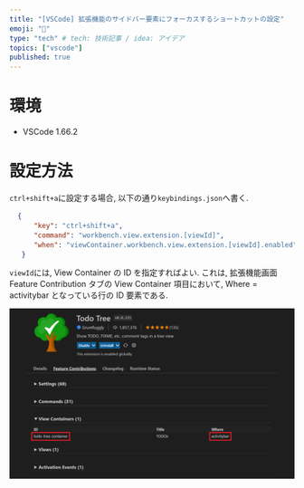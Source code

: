 ```yaml
---
title: "[VSCode] 拡張機能のサイドバー要素にフォーカスするショートカットの設定"
emoji: "📝"
type: "tech" # tech: 技術記事 / idea: アイデア
topics: ["vscode"]
published: true
---
```


# 環境

- VSCode 1.66.2

# 設定方法

`ctrl+shift+a`に設定する場合, 以下の通り`keybindings.json`へ書く.

```json
  {
      "key": "ctrl+shift+a",
      "command": "workbench.view.extension.[viewId]",
      "when": "viewContainer.workbench.view.extension.[viewId].enabled"
   }
```

`viewId`には, View Container の ID を指定すればよい. これは, 拡張機能画面 Feature Contribution タブの View Container 項目において, Where = activitybar となっている行の ID 要素である.

![viewIdの表示画面](/images/539ae5f178ca8f/show_viewId.png)
